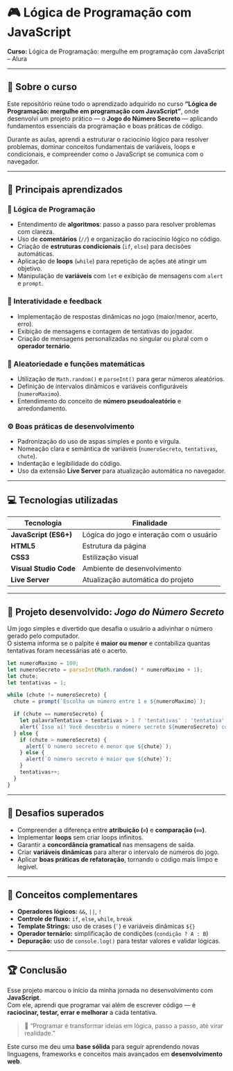 # 🎮 Lógica de Programação com JavaScript  
**Curso:** Lógica de Programação: mergulhe em programação com JavaScript – Alura   

---

## 📘 Sobre o curso  

Este repositório reúne todo o aprendizado adquirido no curso **“Lógica de Programação: mergulhe em programação com JavaScript”**, onde desenvolvi um projeto prático — o **Jogo do Número Secreto** — aplicando fundamentos essenciais da programação e boas práticas de código.

Durante as aulas, aprendi a estruturar o raciocínio lógico para resolver problemas, dominar conceitos fundamentais de variáveis, loops e condicionais, e compreender como o JavaScript se comunica com o navegador.

---

## 🚀 Principais aprendizados  

### 🧠 Lógica de Programação
- Entendimento de **algoritmos**: passo a passo para resolver problemas com clareza.  
- Uso de **comentários** (`//`) e organização do raciocínio lógico no código.  
- Criação de **estruturas condicionais** (`if`, `else`) para decisões automáticas.  
- Aplicação de **loops** (`while`) para repetição de ações até atingir um objetivo.  
- Manipulação de **variáveis** com `let` e exibição de mensagens com `alert` e `prompt`.

### 💬 Interatividade e feedback
- Implementação de respostas dinâmicas no jogo (maior/menor, acerto, erro).  
- Exibição de mensagens e contagem de tentativas do jogador.  
- Criação de mensagens personalizadas no singular ou plural com o **operador ternário**.

### 🎲 Aleatoriedade e funções matemáticas
- Utilização de `Math.random()` e `parseInt()` para gerar números aleatórios.  
- Definição de intervalos dinâmicos e variáveis configuráveis (`numeroMaximo`).  
- Entendimento do conceito de **número pseudoaleatório** e arredondamento.

### ⚙️ Boas práticas de desenvolvimento
- Padronização do uso de aspas simples e ponto e vírgula.  
- Nomeação clara e semântica de variáveis (`numeroSecreto`, `tentativas`, `chute`).  
- Indentação e legibilidade do código.  
- Uso da extensão **Live Server** para atualização automática no navegador.

---

## 💻 Tecnologias utilizadas  

| Tecnologia | Finalidade |
|-------------|-------------|
| **JavaScript (ES6+)** | Lógica do jogo e interação com o usuário |
| **HTML5** | Estrutura da página |
| **CSS3** | Estilização visual |
| **Visual Studio Code** | Ambiente de desenvolvimento |
| **Live Server** | Atualização automática do projeto |

---

## 🧩 Projeto desenvolvido: *Jogo do Número Secreto*  

Um jogo simples e divertido que desafia o usuário a adivinhar o número gerado pelo computador.  
O sistema informa se o palpite é **maior ou menor** e contabiliza quantas tentativas foram necessárias até o acerto.

```javascript
let numeroMaximo = 100;
let numeroSecreto = parseInt(Math.random() * numeroMaximo + 1);
let chute;
let tentativas = 1;

while (chute != numeroSecreto) {
  chute = prompt(`Escolha um número entre 1 e ${numeroMaximo}`);

  if (chute == numeroSecreto) {
    let palavraTentativa = tentativas > 1 ? 'tentativas' : 'tentativa';
    alert(`Isso aí! Você descobriu o número secreto ${numeroSecreto} com ${tentativas} ${palavraTentativa}.`);
  } else {
    if (chute > numeroSecreto) {
      alert(`O número secreto é menor que ${chute}`);
    } else {
      alert(`O número secreto é maior que ${chute}`);
    }
    tentativas++;
  }
}
```
---

## 🎯 Desafios superados  

- Compreender a diferença entre **atribuição (`=`)** e **comparação (`==`)**.  
- Implementar **loops** sem criar loops infinitos.  
- Garantir a **concordância gramatical** nas mensagens de saída.  
- Criar **variáveis dinâmicas** para alterar o intervalo de números do jogo.  
- Aplicar **boas práticas de refatoração**, tornando o código mais limpo e legível.  

---

## 🧭 Conceitos complementares  

- **Operadores lógicos:** `&&`, `||`, `!`  
- **Controle de fluxo:** `if`, `else`, `while`, `break`  
- **Template Strings:** uso de crases (`` ` ``) e variáveis dinâmicas `${}`  
- **Operador ternário:** simplificação de condições (`condição ? A : B`)  
- **Depuração:** uso de `console.log()` para testar valores e validar lógicas.  

---

## 🏆 Conclusão  

Esse projeto marcou o início da minha jornada no desenvolvimento com **JavaScript**.  
Com ele, aprendi que programar vai além de escrever código — é **raciocinar, testar, errar e melhorar** a cada tentativa.  

> 💬 “Programar é transformar ideias em lógica, passo a passo, até virar realidade.”  

Este curso me deu uma **base sólida** para seguir aprendendo novas linguagens, frameworks e conceitos mais avançados em **desenvolvimento web**.
